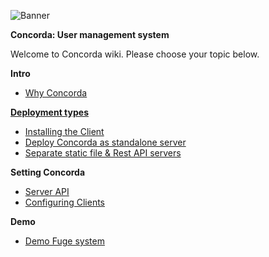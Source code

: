 ![Banner][]

**Concorda: User management system**

Welcome to Concorda wiki. Please choose your topic below.

**Intro**

* [Why Concorda](./doc/why-concorda.md)

**[Deployment types](./doc/deployment-types.md)**

* [Installing the Client](./doc/install-client.md)
* [Deploy Concorda as standalone server](./doc/install-monolith.md)
* [Separate static file & Rest API servers](./doc/install-static-rest.md)

**Setting Concorda**

* [Server API](./doc/server-api.md)
* [Configuring Clients](./doc/configuring-clients.md)

**Demo**

* [Demo Fuge system](./doc/demo-fuge.md)


[Banner]: https://raw.githubusercontent.com/concorda/concorda-dashboard/master/public/client/assets/img/logo-concorda-banner.png
